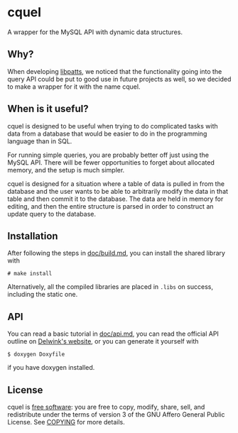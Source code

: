 cquel
=====

A wrapper for the MySQL API with dynamic data structures.

Why?
----

When developing [libpatts][1], we noticed that the functionality going into the
query API could be put to good use in future projects as well, so we decided to
make a wrapper for it with the name cquel.

When is it useful?
------------------

cquel is designed to be useful when trying to do complicated tasks with data
from a database that would be easier to do in the programming language than in
SQL.

For running simple queries, you are probably better off just using the MySQL
API. There will be fewer opportunities to forget about allocated memory, and the
setup is much simpler.

cquel is designed for a situation where a table of data is pulled in from the
database and the user wants to be able to arbitrarily modify the data in that
table and then commit it to the database. The data are held in memory for
editing, and then the entire structure is parsed in order to construct an update
query to the database.

Installation
------------

After following the steps in [doc/build.md][2], you can install the shared
library with

    # make install

Alternatively, all the compiled libraries are placed in `.libs` on success,
including the static one.

API
---

You can read a basic tutorial in [doc/api.md][5], you can read the official
API outline on [Delwink's website][6], or you can generate it yourself with

    $ doxygen Doxyfile

if you have doxygen installed.

License
-------

cquel is [free software][3]\: you are free to copy, modify, share, sell, and
redistribute under the terms of version 3 of the GNU Affero General Public
License. See [COPYING][4] for more details.

[1]: http://git.delwink.com/git/summary/libpatts.git
[2]: doc/build.md
[3]: http://gnu.org/philosophy/free-sw.html
[4]: COPYING
[5]: doc/api.md
[6]: http://delwink.com/software/apidocs/cquel
